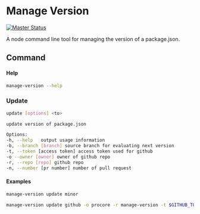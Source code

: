 # Manage Version

[![Master
Status](https://circleci.com/gh/procore/manage-version.png?circle-token=99c10f0c2b5fb6ad3c0b96974469ad1b12d95c25)](https://circleci.com/gh/procore/manage-version/tree/master)

A node command line tool for managing the version of a package.json.

## Command 
#### Help
```bash
manage-version --help
```
### Update
```bash
update [options] <to>

update version of package.json

Options:
-h, --help   output usage information
-b, --branch [branch] source branch for evaluating next version
-t, --token [access token] access token used for github
-o --owner [owner] owner of github repo
-r, --repo [repo] github repo
-n, --number [pr number] number of pull request
```

#### Examples
```bash
manage-version update minor
```
```bash
manage-version update github -o procore -r manage-version -t $GITHUB_TOKEN -n ${CIRCLE_PULL_REQUEST##*/}
```

